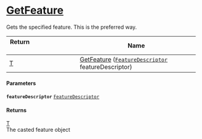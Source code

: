 # [GetFeature](./Signature--GetFeature.md)

Gets the specified feature. This is the preferred way.

| Return&nbsp; &nbsp; &nbsp; &nbsp; &nbsp; &nbsp; &nbsp; &nbsp; &nbsp; &nbsp; &nbsp; &nbsp; &nbsp; &nbsp; &nbsp; &nbsp; &nbsp; &nbsp; &nbsp; &nbsp; &nbsp; | Name | 
| --- | --- | 
| [T](./Signature--GetFeature.md) | [GetFeature](./Signature--GetFeature.md) ([`FeatureDescriptor`](./../FeatureDescriptor.md) featureDescriptor) | 


#### Parameters
**`featureDescriptor`**  [`FeatureDescriptor`](./../FeatureDescriptor.md)<br>
#### Returns
[T](./Signature--GetFeature.md)<br>
The casted feature object
